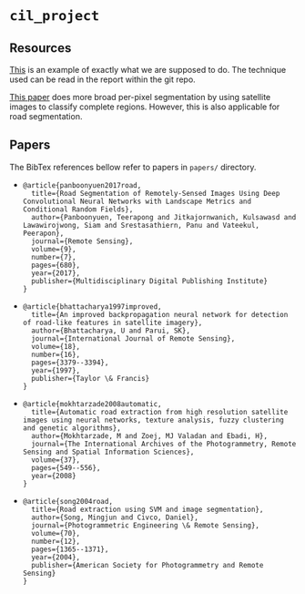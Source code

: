 # `cil_project`

## Resources
[This](https://github.com/dariopavllo/road-segmentation) is an example of exactly what we are supposed to do. The technique used can be read in the report within the git repo.

[This paper](http://www.mdpi.com/2072-4292/8/4/329/html) does more broad per-pixel segmentation by using satellite images to classify complete regions. However, this is also applicable for road segmentation.

## Papers
The BibTex references bellow refer to papers in `papers/` directory.

- ```
  @article{panboonyuen2017road,
    title={Road Segmentation of Remotely-Sensed Images Using Deep Convolutional Neural Networks with Landscape Metrics and Conditional Random Fields},
    author={Panboonyuen, Teerapong and Jitkajornwanich, Kulsawasd and Lawawirojwong, Siam and Srestasathiern, Panu and Vateekul, Peerapon},
    journal={Remote Sensing},
    volume={9},
    number={7},
    pages={680},
    year={2017},
    publisher={Multidisciplinary Digital Publishing Institute}
  }
  ```
- ```
  @article{bhattacharya1997improved,
    title={An improved backpropagation neural network for detection of road-like features in satellite imagery},
    author={Bhattacharya, U and Parui, SK},
    journal={International Journal of Remote Sensing},
    volume={18},
    number={16},
    pages={3379--3394},
    year={1997},
    publisher={Taylor \& Francis}
  }
  ```
- ```
  @article{mokhtarzade2008automatic,
    title={Automatic road extraction from high resolution satellite images using neural networks, texture analysis, fuzzy clustering   and genetic algorithms},
    author={Mokhtarzade, M and Zoej, MJ Valadan and Ebadi, H},
    journal={The International Archives of the Photogrammetry, Remote Sensing and Spatial Information Sciences},
    volume={37},
    pages={549--556},
    year={2008}
  }
  ```
- ```
  @article{song2004road,
    title={Road extraction using SVM and image segmentation},
    author={Song, Mingjun and Civco, Daniel},
    journal={Photogrammetric Engineering \& Remote Sensing},
    volume={70},
    number={12},
    pages={1365--1371},
    year={2004},
    publisher={American Society for Photogrammetry and Remote Sensing}
  }
  ```

